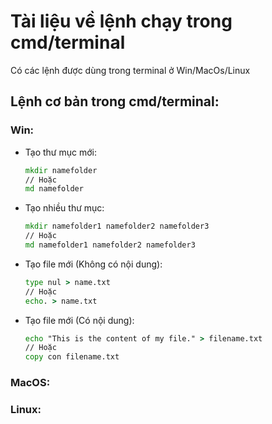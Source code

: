 # Tài liệu về lệnh chạy trong cmd/terminal

Có các lệnh được dùng trong terminal ở Win/MacOs/Linux

## Lệnh cơ bản trong cmd/terminal:

### Win:

- Tạo thư mục mới:
  ```cmd
  mkdir namefolder
  // Hoặc
  md namefolder
  ```
- Tạo nhiều thư mục:
  ```cmd
  mkdir namefolder1 namefolder2 namefolder3
  // Hoặc
  md namefolder1 namefolder2 namefolder3
  ```
- Tạo file mới (Không có nội dung):
  ```cmd
  type nul > name.txt
  // Hoặc
  echo. > name.txt
  ```
- Tạo file mới (Có nội dung):
  ```cmd
  echo "This is the content of my file." > filename.txt
  // Hoặc
  copy con filename.txt
  ```

### MacOS:

### Linux:
